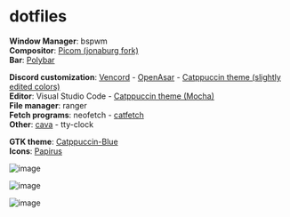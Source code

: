 # dotfiles
**Window Manager**: bspwm \
**Compositor**: [Picom (jonaburg fork)](https://github.com/jonaburg/picom) \
**Bar**: [Polybar](https://github.com/polybar/polybar/) 

**Discord customization**: [Vencord](https://github.com/Vendicated/Vencord) - [OpenAsar](https://openasar.dev/) - [Catppuccin theme (slightly edited colors)](https://github.com/catppuccin/discord) \
**Editor**: Visual Studio Code - [Catppuccin theme (Mocha)](https://github.com/catppuccin/vscode) \
**File manager**: ranger \
**Fetch programs**: neofetch - [catfetch](https://github.com/Firewolf05/dotfiles/blob/main/neofetch/catfetch) \
**Other**: [cava](https://github.com/karlstav/cava) - tty-clock 

**GTK theme**: [Catppuccin-Blue](https://github.com/catppuccin/gtk) \
**Icons**: [Papirus](https://github.com/PapirusDevelopmentTeam/papirus-icon-theme)

![image](https://user-images.githubusercontent.com/77410335/200916066-fc0b178c-a0cf-4e12-9c63-6b39e251b4e0.png)

![image](https://user-images.githubusercontent.com/77410335/200916154-f3037944-4feb-41ab-bd17-7d6d739aa22a.png)

![image](https://user-images.githubusercontent.com/77410335/200916226-b9e7c586-9713-47da-aa57-053f1d54ed83.png)




